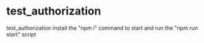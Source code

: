 # test_authorization
test_authorization
install the "npm i" command to start
and run the "npm run start" script 

